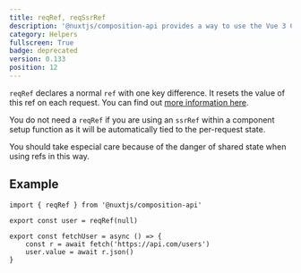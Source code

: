 ```yaml
---
title: reqRef, reqSsrRef
description: '@nuxtjs/composition-api provides a way to use the Vue 3 Composition API with Nuxt-specific features.'
category: Helpers
fullscreen: True
badge: deprecated
version: 0.133
position: 12
---
```


`reqRef` declares a normal `ref` with one key difference. It resets the value of this ref on each request. You can find out [more information here](/getting-started/gotchas#shared-server-state).

<alert>You do not need a `reqRef` if you are using an `ssrRef` within a component setup function as it will be automatically tied to the per-request state.</alert>

<alert type="warning">You should take especial care because of the danger of shared state when using refs in this way.</alert>


## Example

```ts[~/state/sampleModule.js]
import { reqRef } from '@nuxtjs/composition-api'

export const user = reqRef(null)

export const fetchUser = async () => {
    const r = await fetch('https://api.com/users')
    user.value = await r.json()
}
```


